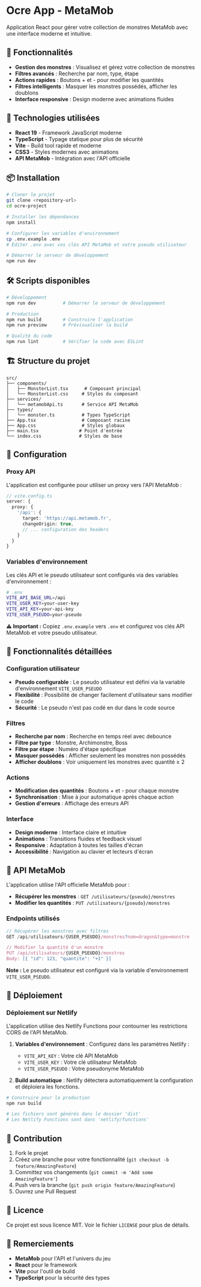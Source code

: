 # Ocre App - MetaMob

Application React pour gérer votre collection de monstres MetaMob avec une interface moderne et intuitive.

## 🎯 Fonctionnalités

- **Gestion des monstres** : Visualisez et gérez votre collection de monstres
- **Filtres avancés** : Recherche par nom, type, étape
- **Actions rapides** : Boutons + et - pour modifier les quantités
- **Filtres intelligents** : Masquer les monstres possédés, afficher les doublons
- **Interface responsive** : Design moderne avec animations fluides

## 🚀 Technologies utilisées

- **React 19** - Framework JavaScript moderne
- **TypeScript** - Typage statique pour plus de sécurité
- **Vite** - Build tool rapide et moderne
- **CSS3** - Styles modernes avec animations
- **API MetaMob** - Intégration avec l'API officielle

## 📦 Installation

```bash
# Cloner le projet
git clone <repository-url>
cd ocre-project

# Installer les dépendances
npm install

# Configurer les variables d'environnement
cp .env.example .env
# Éditer .env avec vos clés API MetaMob et votre pseudo utilisateur

# Démarrer le serveur de développement
npm run dev
```

## 🛠️ Scripts disponibles

```bash
# Développement
npm run dev          # Démarrer le serveur de développement

# Production
npm run build        # Construire l'application
npm run preview      # Prévisualiser la build

# Qualité du code
npm run lint         # Vérifier le code avec ESLint
```

## 🏗️ Structure du projet

```
src/
├── components/
│   ├── MonsterList.tsx      # Composant principal
│   └── MonsterList.css     # Styles du composant
├── services/
│   └── metamobApi.ts       # Service API MetaMob
├── types/
│   └── monster.ts          # Types TypeScript
├── App.tsx                 # Composant racine
├── App.css                 # Styles globaux
├── main.tsx               # Point d'entrée
└── index.css              # Styles de base
```

## 🔧 Configuration

### Proxy API
L'application est configurée pour utiliser un proxy vers l'API MetaMob :

```typescript
// vite.config.ts
server: {
  proxy: {
    '/api': {
      target: 'https://api.metamob.fr',
      changeOrigin: true,
      // ... configuration des headers
    }
  }
}
```

### Variables d'environnement
Les clés API et le pseudo utilisateur sont configurés via des variables d'environnement :

```bash
# .env
VITE_API_BASE_URL=/api
VITE_USER_KEY=your-user-key
VITE_API_KEY=your-api-key
VITE_USER_PSEUDO=your-pseudo
```

**⚠️ Important :** Copiez `.env.example` vers `.env` et configurez vos clés API MetaMob et votre pseudo utilisateur.

## 🎨 Fonctionnalités détaillées

### Configuration utilisateur
- **Pseudo configurable** : Le pseudo utilisateur est défini via la variable d'environnement `VITE_USER_PSEUDO`
- **Flexibilité** : Possibilité de changer facilement d'utilisateur sans modifier le code
- **Sécurité** : Le pseudo n'est pas codé en dur dans le code source

### Filtres
- **Recherche par nom** : Recherche en temps réel avec debounce
- **Filtre par type** : Monstre, Archimonstre, Boss
- **Filtre par étape** : Numéro d'étape spécifique
- **Masquer possédés** : Afficher seulement les monstres non possédés
- **Afficher doublons** : Voir uniquement les monstres avec quantité ≥ 2

### Actions
- **Modification des quantités** : Boutons + et - pour chaque monstre
- **Synchronisation** : Mise à jour automatique après chaque action
- **Gestion d'erreurs** : Affichage des erreurs API

### Interface
- **Design moderne** : Interface claire et intuitive
- **Animations** : Transitions fluides et feedback visuel
- **Responsive** : Adaptation à toutes les tailles d'écran
- **Accessibilité** : Navigation au clavier et lecteurs d'écran

## 🔄 API MetaMob

L'application utilise l'API officielle MetaMob pour :

- **Récupérer les monstres** : `GET /utilisateurs/{pseudo}/monstres`
- **Modifier les quantités** : `PUT /utilisateurs/{pseudo}/monstres`

### Endpoints utilisés
```typescript
// Récupérer les monstres avec filtres
GET /api/utilisateurs/{USER_PSEUDO}/monstres?nom=dragon&type=monstre

// Modifier la quantité d'un monstre
PUT /api/utilisateurs/{USER_PSEUDO}/monstres
Body: [{ "id": 123, "quantite": "+1" }]
```

**Note :** Le pseudo utilisateur est configuré via la variable d'environnement `VITE_USER_PSEUDO`.

## 🚀 Déploiement

### Déploiement sur Netlify

L'application utilise des Netlify Functions pour contourner les restrictions CORS de l'API MetaMob.

1. **Variables d'environnement** : Configurez dans les paramètres Netlify :
   - `VITE_API_KEY` : Votre clé API MetaMob
   - `VITE_USER_KEY` : Votre clé utilisateur MetaMob  
   - `VITE_USER_PSEUDO` : Votre pseudonyme MetaMob

2. **Build automatique** : Netlify détectera automatiquement la configuration et déploiera les fonctions.

```bash
# Construire pour la production
npm run build

# Les fichiers sont générés dans le dossier 'dist'
# Les Netlify Functions sont dans 'netlify/functions'
```

## 🤝 Contribution

1. Fork le projet
2. Créez une branche pour votre fonctionnalité (`git checkout -b feature/AmazingFeature`)
3. Committez vos changements (`git commit -m 'Add some AmazingFeature'`)
4. Push vers la branche (`git push origin feature/AmazingFeature`)
5. Ouvrez une Pull Request

## 📝 Licence

Ce projet est sous licence MIT. Voir le fichier `LICENSE` pour plus de détails.

## 🙏 Remerciements

- **MetaMob** pour l'API et l'univers du jeu
- **React** pour le framework
- **Vite** pour l'outil de build
- **TypeScript** pour la sécurité des types